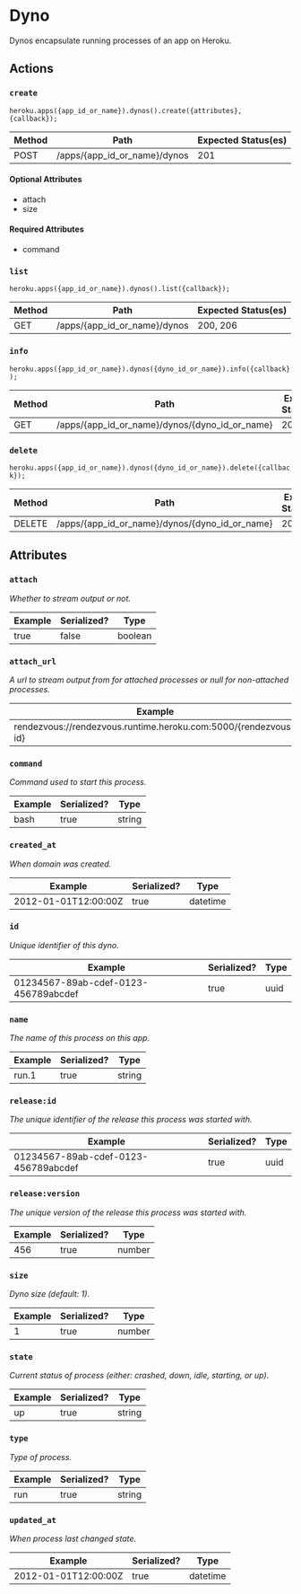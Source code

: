 # Dyno

Dynos encapsulate running processes of an app on Heroku.

## Actions

### `create`

`heroku.apps({app_id_or_name}).dynos().create({attributes}, {callback});`

Method | Path | Expected Status(es)
--- | --- | ---
POST | /apps/{app_id_or_name}/dynos | 201

#### Optional Attributes

- attach
- size
#### Required Attributes

- command

### `list`

`heroku.apps({app_id_or_name}).dynos().list({callback});`

Method | Path | Expected Status(es)
--- | --- | ---
GET | /apps/{app_id_or_name}/dynos | 200, 206

### `info`

`heroku.apps({app_id_or_name}).dynos({dyno_id_or_name}).info({callback});`

Method | Path | Expected Status(es)
--- | --- | ---
GET | /apps/{app_id_or_name}/dynos/{dyno_id_or_name} | 200

### `delete`

`heroku.apps({app_id_or_name}).dynos({dyno_id_or_name}).delete({callback});`

Method | Path | Expected Status(es)
--- | --- | ---
DELETE | /apps/{app_id_or_name}/dynos/{dyno_id_or_name} | 200

## Attributes

### `attach`

*Whether to stream output or not.*

Example | Serialized? | Type
--- | --- | ---
true | false | boolean

### `attach_url`

*A url to stream output from for attached processes or null for non-attached processes.*

Example | Serialized? | Type
--- | --- | ---
rendezvous://rendezvous.runtime.heroku.com:5000/{rendezvous-id} | true | string

### `command`

*Command used to start this process.*

Example | Serialized? | Type
--- | --- | ---
bash | true | string

### `created_at`

*When domain was created.*

Example | Serialized? | Type
--- | --- | ---
2012-01-01T12:00:00Z | true | datetime

### `id`

*Unique identifier of this dyno.*

Example | Serialized? | Type
--- | --- | ---
01234567-89ab-cdef-0123-456789abcdef | true | uuid

### `name`

*The name of this process on this app.*

Example | Serialized? | Type
--- | --- | ---
run.1 | true | string

### `release:id`

*The unique identifier of the release this process was started with.*

Example | Serialized? | Type
--- | --- | ---
01234567-89ab-cdef-0123-456789abcdef | true | uuid

### `release:version`

*The unique version of the release this process was started with.*

Example | Serialized? | Type
--- | --- | ---
456 | true | number

### `size`

*Dyno size (default: 1).*

Example | Serialized? | Type
--- | --- | ---
1 | true | number

### `state`

*Current status of process (either: crashed, down, idle, starting, or up).*

Example | Serialized? | Type
--- | --- | ---
up | true | string

### `type`

*Type of process.*

Example | Serialized? | Type
--- | --- | ---
run | true | string

### `updated_at`

*When process last changed state.*

Example | Serialized? | Type
--- | --- | ---
2012-01-01T12:00:00Z | true | datetime

